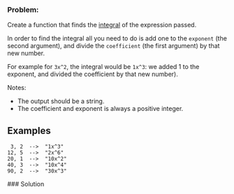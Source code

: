 ### Problem:
<p>Create a function that finds the <a href="https://en.wikipedia.org/wiki/Integral" target="_blank">integral</a> of the expression passed.</p>
<p>In order to find the integral all you need to do is add one to the <code>exponent</code> (the second argument), and divide the <code>coefficient</code> (the first argument) by that new number.</p>
<p>For example for <code>3x^2</code>, the integral would be <code>1x^3</code>: we added 1 to the exponent, and divided the coefficient by that new number).</p>
<p>Notes:</p>
<ul>
<li>The output should be a string.</li>
<li>The coefficient and exponent is always a positive integer.</li>
</ul>
<h2 id="examples">Examples</h2>
<pre><code> 3, 2  --&gt;  &quot;1x^3&quot;
12, 5  --&gt;  &quot;2x^6&quot;
20, 1  --&gt;  &quot;10x^2&quot;
40, 3  --&gt;  &quot;10x^4&quot;
90, 2  --&gt;  &quot;30x^3&quot;</code></pre>
### Solution